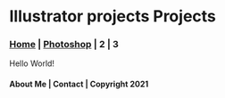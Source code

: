 <!DOCTYPE html>
<html class="homePage">
<head>
	<!-- This is a comment! Text here will be ignored by the browser. -->
	<meta charset="UTF-8">
	<title>Photoshop Projects</title>
	<link href="../myCSS.css" rel="stylesheet" type="text/css">
</head>
<body>
<div class="container">
  <div class="header">
  	<h1>Illustrator projects Projects</h1>
  </div>
  <div class="nav">
    <h3><a href="../index.html">Home</a> | <a href="../raster/index.html">Photoshop</a> | 2 | 3</h3>
  </div>
  <div class="content">Hello World!</div>
  <div class="footer">
    <h4>About Me | Contact | Copyright 2021</h4>
  </div>
</div>
</body>
</html>

